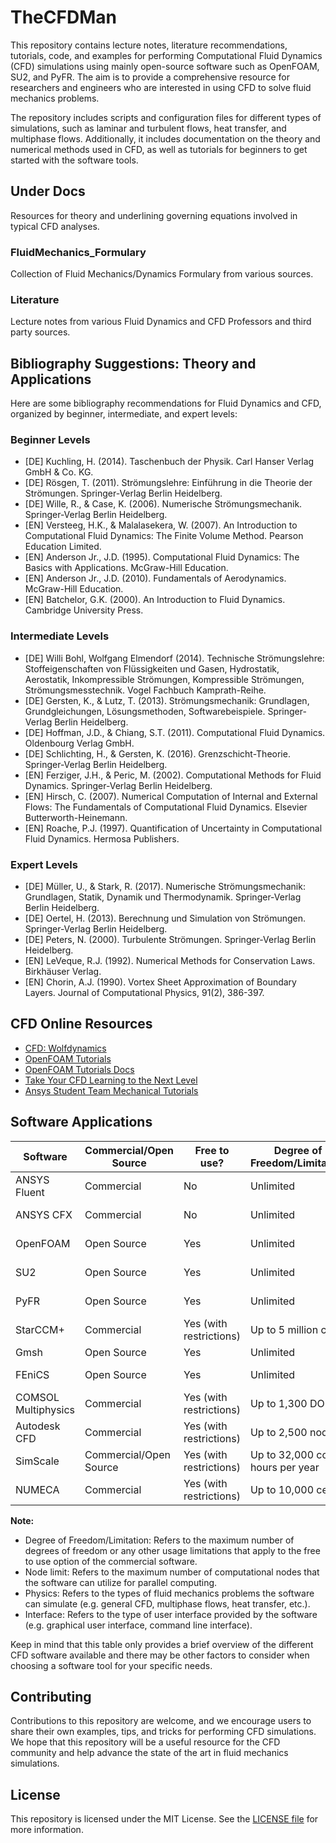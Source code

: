 # TheCFDMan

This repository contains lecture notes, literature recommendations,  tutorials, code, and examples for performing Computational Fluid Dynamics (CFD) simulations using mainly open-source software such as OpenFOAM, SU2, and PyFR. The aim is to provide a comprehensive resource for researchers and engineers who are interested in using CFD to solve fluid mechanics problems.

The repository includes scripts and configuration files for different types of simulations, such as laminar and turbulent flows, heat transfer, and multiphase flows. Additionally, it includes documentation on the theory and numerical methods used in CFD, as well as tutorials for beginners to get started with the software tools.

## Under Docs

Resources for theory and underlining governing equations involved in typical CFD analyses.

### FluidMechanics_Formulary

Collection of Fluid Mechanics/Dynamics Formulary from various sources.

### Literature

Lecture notes from various Fluid Dynamics and CFD Professors and third party sources.

## Bibliography Suggestions: Theory and Applications

Here are some bibliography recommendations for Fluid Dynamics and CFD, organized by beginner, intermediate, and expert levels:

### Beginner Levels

- [DE] Kuchling, H. (2014). Taschenbuch der Physik. Carl Hanser Verlag GmbH & Co. KG.
- [DE] Rösgen, T. (2011). Strömungslehre: Einführung in die Theorie der Strömungen. Springer-Verlag Berlin Heidelberg.
- [DE] Wille, R., & Case, K. (2006). Numerische Strömungsmechanik. Springer-Verlag Berlin Heidelberg.
- [EN] Versteeg, H.K., & Malalasekera, W. (2007). An Introduction to Computational Fluid Dynamics: The Finite Volume Method. Pearson Education Limited.
- [EN] Anderson Jr., J.D. (1995). Computational Fluid Dynamics: The Basics with Applications. McGraw-Hill Education.
- [EN] Anderson Jr., J.D. (2010). Fundamentals of Aerodynamics. McGraw-Hill Education.
- [EN] Batchelor, G.K. (2000). An Introduction to Fluid Dynamics. Cambridge University Press.

### Intermediate Levels

- [DE] Willi Bohl, Wolfgang Elmendorf (2014). Technische Strömungslehre: Stoffeigenschaften von Flüssigkeiten und Gasen, Hydrostatik, Aerostatik, Inkompressible Strömungen, Kompressible Strömungen, Strömungsmesstechnik. Vogel Fachbuch Kamprath-Reihe.
- [DE] Gersten, K., & Lutz, T. (2013). Strömungsmechanik: Grundlagen, Grundgleichungen, Lösungsmethoden, Softwarebeispiele. Springer-Verlag Berlin Heidelberg.
- [DE] Hoffman, J.D., & Chiang, S.T. (2011). Computational Fluid Dynamics. Oldenbourg Verlag GmbH.
- [DE] Schlichting, H., & Gersten, K. (2016). Grenzschicht-Theorie. Springer-Verlag Berlin Heidelberg.
- [EN] Ferziger, J.H., & Peric, M. (2002). Computational Methods for Fluid Dynamics. Springer-Verlag Berlin Heidelberg.
- [EN] Hirsch, C. (2007). Numerical Computation of Internal and External Flows: The Fundamentals of Computational Fluid Dynamics. Elsevier Butterworth-Heinemann.
- [EN] Roache, P.J. (1997). Quantification of Uncertainty in Computational Fluid Dynamics. Hermosa Publishers.

### Expert Levels

- [DE] Müller, U., & Stark, R. (2017). Numerische Strömungsmechanik: Grundlagen, Statik, Dynamik und Thermodynamik. Springer-Verlag Berlin Heidelberg.
- [DE] Oertel, H. (2013). Berechnung und Simulation von Strömungen. Springer-Verlag Berlin Heidelberg.
- [DE] Peters, N. (2000). Turbulente Strömungen. Springer-Verlag Berlin Heidelberg.
- [EN] LeVeque, R.J. (1992). Numerical Methods for Conservation Laws. Birkhäuser Verlag.
- [EN] Chorin, A.J. (1990). Vortex Sheet Approximation of Boundary Layers. Journal of Computational Physics, 91(2), 386-397.

## CFD Online Resources

- [CFD: Wolfdynamics](http://www.wolfdynamics.com/tutorials.html?layout=edit&id=181)
- [OpenFOAM Tutorials](https://www.youtube.com/channel/UCHXaKLlZRQxkSG6dD6ZWvSg)
- [OpenFOAM Tutorials Docs](https://github.com/openfoamtutorials/OpenFOAM_Tutorials_)
- [Take Your CFD Learning to the Next Level](https://www.youtube.com/playlist?list=PLQMtm0_chcLyEB1EJLUoouugMYZNQUslG)
- [Ansys Student Team Mechanical Tutorials](https://www.youtube.com/playlist?list=PLQMtm0_chcLwKt2NPwtUfbrP2s72hE47j)

## Software Applications

| Software | Commercial/Open Source | Free to use? | Degree of Freedom/Limitation | Node Limit | Physics | Interface |
| --- | --- | --- | --- | --- | --- | --- |
| ANSYS Fluent | Commercial | No | Unlimited | Unlimited | General CFD | GUI |
| ANSYS CFX | Commercial | No | Unlimited | Unlimited | General CFD | GUI |
| OpenFOAM | Open Source | Yes | Unlimited | Unlimited | General CFD | CLI |
| SU2 | Open Source | Yes | Unlimited | Unlimited | General CFD | CLI |
| PyFR | Open Source | Yes | Unlimited | Unlimited | General CFD | CLI |
| StarCCM+ | Commercial | Yes (with restrictions) | Up to 5 million cells | Up to 8 cores | General CFD | GUI |
| Gmsh | Open Source | Yes | Unlimited | Unlimited | Meshing | GUI/CLI |
| FEniCS | Open Source | Yes | Unlimited | Unlimited | General FEA | CLI |
| COMSOL Multiphysics | Commercial | Yes (with restrictions) | Up to 1,300 DOF | Up to 16 cores | General FEA/CFD | GUI |
| Autodesk CFD | Commercial | Yes (with restrictions) | Up to 2,500 nodes | Up to 16 cores | General CFD | GUI |
| SimScale | Commercial/Open Source | Yes (with restrictions) | Up to 32,000 core hours per year | Up to 32 cores | General CFD | GUI |
| NUMECA | Commercial | Yes (with restrictions) | Up to 10,000 cells | Unlimited | General CFD | GUI |

**Note:**

*   Degree of Freedom/Limitation: Refers to the maximum number of degrees of freedom or any other usage limitations that apply to the free to use option of the commercial software.
*   Node limit: Refers to the maximum number of computational nodes that the software can utilize for parallel computing.
*   Physics: Refers to the types of fluid mechanics problems the software can simulate (e.g. general CFD, multiphase flows, heat transfer, etc.).
*   Interface: Refers to the type of user interface provided by the software (e.g. graphical user interface, command line interface).

Keep in mind that this table only provides a brief overview of the different CFD software available and there may be other factors to consider when choosing a software tool for your specific needs.

## Contributing

Contributions to this repository are welcome, and we encourage users to share their own examples, tips, and tricks for performing CFD simulations. We hope that this repository will be a useful resource for the CFD community and help advance the state of the art in fluid mechanics simulations.

## License

This repository is licensed under the MIT License. See the [LICENSE file](LICENSE) for more information.
